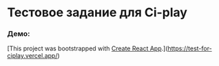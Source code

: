 # Тестовое задание для Ci-play


### Демо:


[This project was bootstrapped with [Create React App](https://github.com/facebook/create-react-app).](https://test-for-ciplay.vercel.app/)
